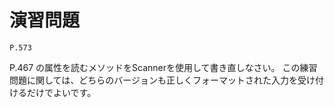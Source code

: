 
演習問題
========

`P.573`

P.467 の属性を読むメソッドをScannerを使用して書き直しなさい。
この練習問題に関しては、どちらのバージョンも正しくフォーマットされた入力を受け付けるだけでよいです。



